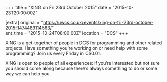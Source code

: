 +++
title = "XING on Fri 23rd October 2015"
date = "2015-10-23T20:00:00Z"

[extra]
original = "https://uwcs.co.uk/events/xing-on-fri-23rd-october-2015-1474489114563/"    
ent_time = "2015-10-24T08:00:00Z"
location = "DCS"
+++

XING is a get-together of people in DCS for programming and other related projects. Have something you're working on or need help with some programming? Join us every Friday in CS0.01.

XING is open to people of all experiences: if you’re interested but not sure you should come along because there’s always something to do or some way we can help you.


